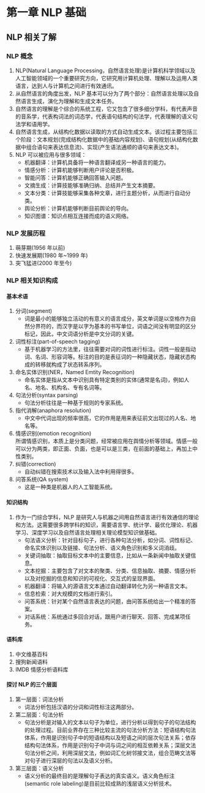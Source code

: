 # 第一章 NLP 基础
## NLP 相关了解
### NLP 概念
1. NLP(Natural Language Processing，自然语言处理)是计算机科学领域以及人工智能领域的一个重要研究方向，它研究用计算机处理、理解以及运用人类语言，达到人与计算机之间进行有效通讯。  
2. 从自然语言的角度出发，NLP 基本可以分为了两个部分：自然语言处理以及自然语言生成，演化为理解和生成文本任务。  
3. 自然语言的理解是个综合的系统工程，它又包含了很多细分学科，有代表声音的音系学，代表构词法的词态学，代表语句结构的句法学，代表理解的语义句法学和语用学。  
4. 自然语言生成，从结构化数据以读取的方式自动生成文本。该过程主要包括三个阶段：文本规划(完成结构化数据中的基础内容规划)、语句规划(从结构化数据中组合语句来表达信息流)、实现(产生语法通顺的语句来表达文本)。
5. NLP 可以被应用与很多领域：
    - 机器翻译：计算机具备将一种语言翻译成另一种语言的能力。  
    - 情感分析：计算机能够判断用户评论是否积极。  
    - 智能问答：计算机能够正确回答输入问题。  
    - 文摘生成：计算技能够准确归纳、总结并产生文本摘要。  
    - 文本分类：计算技能够采集各种文章，进行主题分析，从而进行自动分类。  
    - 舆论分析：计算机能够判断目前舆论的导向。  
    - 知识图谱：知识点相互连接而成的语义网络。  

### NLP 发展历程
1. 萌芽期(1956 年以前)
2. 快速发展期(1980 年~1999 年)  
3. 突飞猛进(2000 年至今)

### NLP 相关知识构成
#### 基本术语  
1. 分词(segment)  
    - 词是最小的能够独立活动的有意义的语言成分，英文单词是以空格作为自然分界符的，而汉字是以字为基本的书写单位，词语之间没有明显的区分标记，因此，中文词语分析是中文分词的关键。  
2. 词性标注(part-of-speech tagging)  
    - 基于机器学习的方法里，往往需要对词的词性进行标注。词性一般是指动词、名词、形容词等。标注的目的是表征词的一种隐藏状态，隐藏状态构成的转移就构成了状态转系序列。  
3. 命名实体识别(NER，Named Emtity Recognition)  
    - 命名实体是指从文本中识别具有特定类别的实体(通常是名词)，例如人名、地名、机构名、专有名词等。  
4. 句法分析(syntax parsing)  
    - 句法分析往往是一种基于规则的专家系统。  
5. 指代消解(anaphora resolution)  
    - 中文中代词出现的频率很高，它的作用是用来表征前文出现过的人名、地名等。  
6. 情感识别(emotion recognition)  
    所谓情感识别，本质上是分类问题，经常被应用在舆情分析等领域。情感一般可以分为两类，即正面、负面，也是可以是三类，在前面的基础上，再加上中性类别。  
7. 纠错(correction)  
    - 自动纠错在搜索技术以及输入法中利用得很多。   
8. 问答系统(QA system)  
    - 这是一种类是机器人的人工智能系统。  

#### 知识结构  
1. 作为一门综合学科，NLP 是研究人与机器之间用自然语言进行有效通信的理论和方法。这需要很多跨学科的知识，需要语言学、统计学、最优化理论、机器学习、深度学习以及自然语言处理相关理论模型知识做基础。  
    - 句法语义分析：针对目标句子，进行各种句法分析，如分词、词性标记、命名实体识别以及链接、句法分析、语义角色识别和多义词消歧。  
    - 关键词抽取：抽取目标文本中的主要信息，比如从一条新闻中抽取关键信息。  
    - 文本挖掘：主要包含了对文本的聚类、分类、信息抽取、摘要、情感分析以及对挖掘的信息和知识的可视化、交互式的呈现界面。  
    - 机器翻译：将输入的源语言文本通过自动翻译转化为另一种语言文本。  
    - 信息检索：对大规模的文档进行索引。  
    - 问答系统：针对某个自然语言表达的问题，由问答系统给出一个精准的答案。  
    - 对话系统：系统通过多回合对话，跟用户进行聊天、回答、完成某项任务。  

#### 语料库  
1. 中文维基百科  
2. 搜狗新闻语料  
3. IMDB 情感分析语料库

#### 探讨 NLP 的三个层面  
1. 第一层面：词法分析  
    - 词法分析包括汉语的分词和词性标注这两部分。  
2. 第二层面：句法分析  
    - 句法分析是对输入的文本以句子为单位，进行分析以得到句子的句法结构的处理过程。目前业界存在三种比较主流的句法分析方法：短语结构句法体系，作用是识别句子中的短语结构以及短语之间的层次句法关系；依存结构句法体系，作用是识别句子中词与词之间的相互依赖关系；深层文法句法分析之间，利用深层文法，例如词汇化树邻接文法，组合范畴文法等对句子进行深层的句法以及语义分析。  
3. 第三层面：语义分析  
    - 语义分析的最终目的是理解句子表达的真实语义。语义角色标注(semantic role labeling)是目前比较成熟的浅层语义分析技术。 
